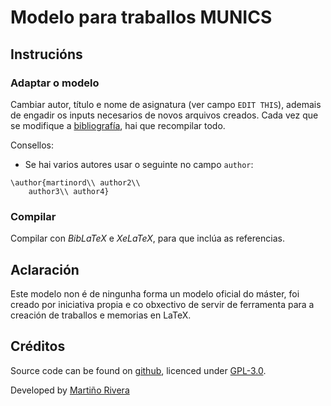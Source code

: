 # Modelo para traballos MUNICS
## Instrucións
### Adaptar o modelo

Cambiar autor, título e nome de asignatura (ver campo `EDIT THIS`), ademais de engadir os inputs necesarios de novos arquivos creados. Cada vez que se modifique a [bibliografía](references.bib), hai que recompilar todo.

Consellos:
- Se hai varios autores usar o seguinte no campo `author`:

```
\author{martinord\\ author2\\
	author3\\ author4}
```


### Compilar

Compilar con *BibLaTeX* e *XeLaTeX*, para que inclúa as referencias.

## Aclaración

Este modelo non é de ningunha forma un modelo oficial do máster, foi creado por iniciativa propia e co obxectivo de servir de ferramenta para a creación de traballos e memorias en LaTeX.

## Créditos

Source code can be found on [github](https://github.com/martinord/modelo-traballo-munics), licenced under [GPL-3.0](https://opensource.org/licenses/GPL-3.0).

Developed by [Martiño Rivera](https://github.com/martinord)
